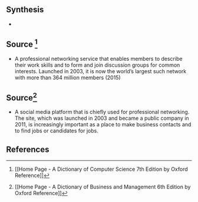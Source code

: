 ## Synthesis
- 
## Source [^1]
- A professional networking service that enables members to describe their work skills and to form and join discussion groups for common interests. Launched in 2003, it is now the world’s largest such network with more than 364 million members (2015)
## Source[^2]
- A social media platform that is chiefly used for professional networking. The site, which was launched in 2003 and became a public company in 2011, is increasingly important as a place to make business contacts and to find jobs or candidates for jobs.
## References

[^1]: [[Home Page - A Dictionary of Computer Science 7th Edition by Oxford Reference]]
[^2]: [[Home Page - A Dictionary of Business and Management 6th Edition by Oxford Reference]]